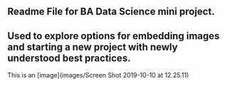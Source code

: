 ## Readme File for BA Data Science mini project. 
## Used to explore options for embedding images and starting a new project with newly understood best practices. 

This is an [image](images/Screen Shot 2019-10-10 at 12.25.11)
